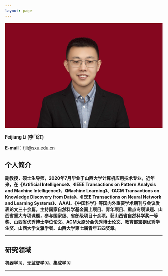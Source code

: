 ```yaml
---
layout: page
---
```


<img src="https://github.com/FeijiangLi/FeijiangLi.github.io/blob/main/feijiangli.jpg?raw=true" class="floatpic">



 **Feijiang Li (李飞江)**
 
 **E-mail**：fjli@sxu.edu.cn



## 个人简介
**副教授，硕士生导师，2020年7月毕业于山西大学计算机应用技术专业，近年来，在《Artificial Intelligence》、《IEEE Transactions on Pattern Analysis and Machine Intelligence》、《Machine Learning》、《ACM Transactions on Knowledge Discovery from Data》、《IEEE Transactions on Neural Network and Learning Systems》、AAAI、《中国科学》等国内外重要学术期刊与会议发表论文三十余篇。主持国家自然科学基金面上项目、青年项目、重点专项课题、山西省重大专项课题，参与国家级、省部级项目十余项。获山西省自然科学奖一等奖、山西省优秀博士学位论文、ACM太原分会优秀博士论文、教育部宝钢优秀学生奖、山西大学文瀛学者、山西大学第七届青年五四奖章。**

---

## 研究领域

**机器学习、无监督学习、集成学习**

---
